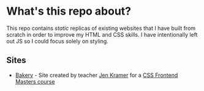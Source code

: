 # What's this repo about?

This repo contains _static_ replicas of existing websites that I have built from scratch in order to improve my HTML and CSS skills. I have intentionally left out JS so I could focus solely on styling.

## Sites

- [Bakery] - Site created by teacher [Jen Kramer](https://github.com/jen4web) for a [CSS Frontend Masters course](https://frontendmasters.com/courses/css-grids-flexbox/)

[bakery]: https://training-bakery.netlify.com
